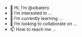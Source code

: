 - 👋 Hi, I’m @xibatero
- 👀 I’m interested in ...
- 🌱 I’m currently learning ...
- 💞️ I’m looking to collaborate on ...
- 📫 How to reach me ...

<!---
xibatero/xibatero is a ✨ special ✨ repository because its `README.md` (this file) appears on your GitHub profile.
You can click the Preview link to take a look at your changes.
--->
